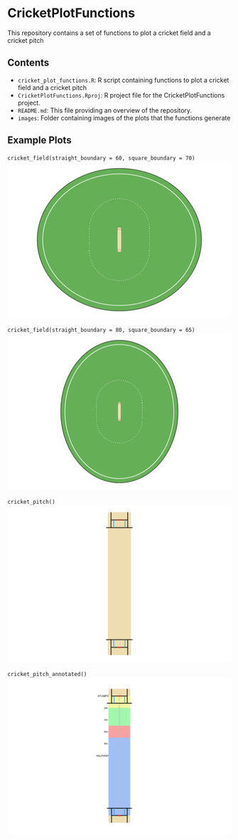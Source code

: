 # CricketPlotFunctions
This repository contains a set of functions to plot a cricket field and a cricket pitch

## Contents
- `cricket_plot_functions.R`: R script containing functions to plot a cricket field and a cricket pitch
- `CricketPlotFunctions.Rproj`: R project file for the CricketPlotFunctions project.
- `README.md`: This file providing an overview of the repository.
- `images`: Folder containing images of the plots that the functions generate

## Example Plots
`cricket_field(straight_boundary = 60, square_boundary = 70)` 
![Cricket Field](images/cricket_field_1.png)

`cricket_field(straight_boundary = 80, square_boundary = 65)` 
![Cricket Field](images/cricket_field_2.png)

`cricket_pitch()`
![Cricket Pitch](images/cricket_pitch.png)

`cricket_pitch_annotated()`
![Cricket Pitch Annotated](images/cricket_pitch_annotated.png)
